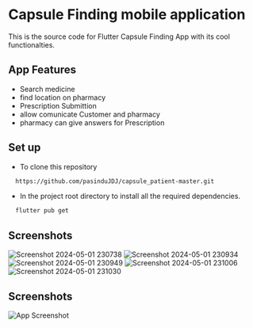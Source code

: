 
# Capsule Finding mobile application

This is the source code for Flutter Capsule Finding App with its cool functionalties.

## App Features

- Search medicine 
- find location on pharmacy
- Prescription Submittion
- allow comunicate Customer and pharmacy 
- pharmacy can give answers for Prescription


## Set up

- To clone this repository
```bash
  https://github.com/pasinduJDJ/capsule_patient-master.git
```

- In the project root directory to install all the required dependencies.

```bash
  flutter pub get
```
## Screenshots

![Screenshot 2024-05-01 230738](https://github.com/pasinduJDJ/capsule_patient-master/assets/88645734/f7b84ae9-b1f7-4fab-9848-9ddfe11dd3aa)
![Screenshot 2024-05-01 230934](https://github.com/pasinduJDJ/capsule_patient-master/assets/88645734/278eb9de-5e33-47de-93ca-769fbcc16593)
![Screenshot 2024-05-01 230949](https://github.com/pasinduJDJ/capsule_patient-master/assets/88645734/53132fed-3a4c-46ea-91cd-90652b961ab8)
![Screenshot 2024-05-01 231006](https://github.com/pasinduJDJ/capsule_patient-master/assets/88645734/c5748f88-0385-40f9-8f40-2c63d603eb57)
![Screenshot 2024-05-01 231030](https://github.com/pasinduJDJ/capsule_patient-master/assets/88645734/b101e9d2-e1e1-4d35-9ff6-6eaadb509818)


## Screenshots

![App Screenshot](https://drive.google.com/drive/folders/1qWYegCllQT6TlLW6ME9ymg_p4x2tPw2P)

